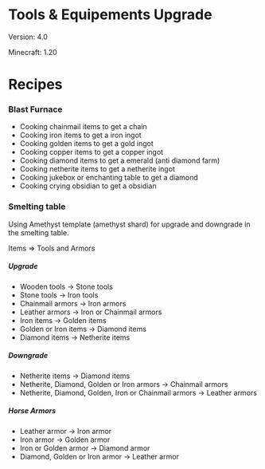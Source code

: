 # Tools & Equipements Upgrade

Version: 4.0

Minecraft: 1.20

# Recipes

### Blast Furnace
- Cooking chainmail items to get a chain
- Cooking iron items to get a iron ingot
- Cooking golden items to get a gold ingot
- Cooking copper items to get a copper ingot
- Cooking diamond items to get a emerald (anti diamond farm)
- Cooking netherite items to get a netherite ingot
- Cooking jukebox or enchanting table to get a diamond
- Cooking crying obsidian to get a obsidian

### Smelting table
Using Amethyst template (amethyst shard) for upgrade and downgrade in the smelting table.

Items => Tools and Armors 

##### Upgrade
- Wooden tools -> Stone tools
- Stone tools -> Iron tools
- Chainmail armors ->  Iron armors
- Leather armors -> Iron or Chainmail armors
- Iron items -> Golden items
- Golden or Iron items -> Diamond items
- Diamond items -> Netherite items

##### Downgrade
- Netherite items -> Diamond items
- Netherite, Diamond, Golden or Iron armors -> Chainmail armors
- Netherite, Diamond, Golden, Iron or Chainmail armors -> Leather armors

##### Horse Armors
- Leather armor -> Iron armor
- Iron armor -> Golden armor
- Iron or Golden armor -> Diamond armor
- Diamond, Golden or Iron armor -> Leather armor
